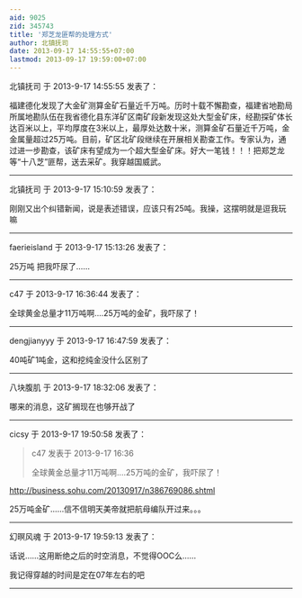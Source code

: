 ```yaml
---
aid: 9025
zid: 345743
title: '郑芝龙匪帮的处理方式'
author: 北镇抚司
date: 2013-09-17 14:55:55+07:00
lastmod: 2013-09-17 19:59:00+07:00
---
```


北镇抚司 于 2013-9-17 14:55:55 发表了：

福建德化发现了大金矿测算金矿石量近千万吨。历时十载不懈勘查，福建省地勘局所属地勘队伍在我省德化县东洋矿区南矿段新发现这处大型金矿床，经勘探矿体长达百米以上，平均厚度在3米以上，最厚处达数十米，测算金矿石量近千万吨，金金属量超过25万吨。目前，矿区北矿段继续在开展相关勘查工作。专家认为，通过进一步勘查，该矿床有望成为一个超大型金矿床。好大一笔钱！！！把郑芝龙等“十八芝”匪帮，送去采矿。我穿越国威武。

---------

北镇抚司 于 2013-9-17 15:10:59 发表了：

刚刚又出个纠错新闻，说是表述错误，应该只有25吨。我操，这摆明就是逗我玩嘛

---------

faerieisland 于 2013-9-17 15:13:26 发表了：

25万吨 把我吓尿了……

---------

c47 于 2013-9-17 16:36:44 发表了：

全球黄金总量才11万吨啊....25万吨的金矿，我吓尿了！

---------

dengjianyyy 于 2013-9-17 16:47:59 发表了：

40吨矿1吨金，这和挖纯金没什么区别了

---------

八块腹肌 于 2013-9-17 18:32:06 发表了：

哪来的消息，这矿搁现在也够开战了

---------

cicsy 于 2013-9-17 19:50:58 发表了：

> c47 发表于 2013-9-17 16:36
> 
> 全球黄金总量才11万吨啊....25万吨的金矿，我吓尿了！



http://business.sohu.com/20130917/n386769086.shtml

25万吨金矿……信不信明天美帝就把航母编队开过来。。。

---------

幻暝风魂 于 2013-9-17 19:59:13 发表了：

话说……这用断绝之后的时空消息，不觉得OOC么……

我记得穿越的时间是定在07年左右的吧

---------

